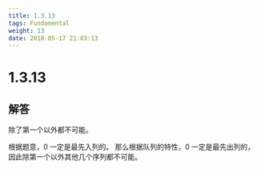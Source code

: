 ```yaml
---
title: 1.3.13
tags: Fundamental
weight: 13
date: 2018-05-17 21:03:13
---
```


# 1.3.13


## 解答

除了第一个以外都不可能。

根据题意，0 一定是最先入列的。 
那么根据队列的特性，0 一定是最先出列的，因此除第一个以外其他几个序列都不可能。

